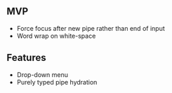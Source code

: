 ## MVP

- Force focus after new pipe rather than end of input
- Word wrap on white-space

## Features

- Drop-down menu
- Purely typed pipe hydration

